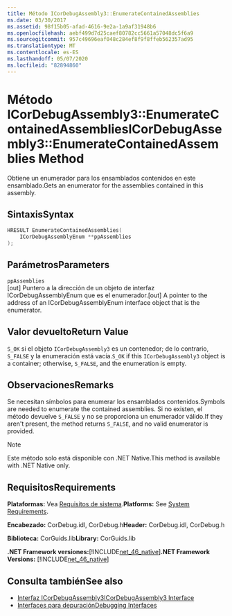 ```yaml
---
title: Método ICorDebugAssembly3::EnumerateContainedAssemblies
ms.date: 03/30/2017
ms.assetid: 98f15b05-afad-4616-9e2a-1a9af31948b6
ms.openlocfilehash: aebf499d7d25caef80782cc5661a57048dc5f6a9
ms.sourcegitcommit: 957c49696eaf048c284ef8f9f8ffeb562357ad95
ms.translationtype: MT
ms.contentlocale: es-ES
ms.lasthandoff: 05/07/2020
ms.locfileid: "82894860"
---
```

# <a name="icordebugassembly3enumeratecontainedassemblies-method"></a><span data-ttu-id="0393d-102">Método ICorDebugAssembly3::EnumerateContainedAssemblies</span><span class="sxs-lookup"><span data-stu-id="0393d-102">ICorDebugAssembly3::EnumerateContainedAssemblies Method</span></span>
<span data-ttu-id="0393d-103">Obtiene un enumerador para los ensamblados contenidos en este ensamblado.</span><span class="sxs-lookup"><span data-stu-id="0393d-103">Gets an enumerator for the assemblies contained in this assembly.</span></span>  
  
## <a name="syntax"></a><span data-ttu-id="0393d-104">Sintaxis</span><span class="sxs-lookup"><span data-stu-id="0393d-104">Syntax</span></span>  
  
```cpp  
HRESULT EnumerateContainedAssemblies(  
    ICorDebugAssemblyEnum **ppAssemblies  
);  
```  
  
## <a name="parameters"></a><span data-ttu-id="0393d-105">Parámetros</span><span class="sxs-lookup"><span data-stu-id="0393d-105">Parameters</span></span>  
 `ppAssemblies`  
 <span data-ttu-id="0393d-106">[out] Puntero a la dirección de un objeto de interfaz ICorDebugAssemblyEnum que es el enumerador.</span><span class="sxs-lookup"><span data-stu-id="0393d-106">[out] A pointer to the address of an ICorDebugAssemblyEnum interface object that is the enumerator.</span></span>  
  
## <a name="return-value"></a><span data-ttu-id="0393d-107">Valor devuelto</span><span class="sxs-lookup"><span data-stu-id="0393d-107">Return Value</span></span>  
 <span data-ttu-id="0393d-108">`S_OK` si el objeto `ICorDebugAssembly3` es un contenedor; de lo contrario, `S_FALSE` y la enumeración está vacía.</span><span class="sxs-lookup"><span data-stu-id="0393d-108">`S_OK` if this `ICorDebugAssembly3` object is a container; otherwise, `S_FALSE`, and the enumeration is empty.</span></span>  
  
## <a name="remarks"></a><span data-ttu-id="0393d-109">Observaciones</span><span class="sxs-lookup"><span data-stu-id="0393d-109">Remarks</span></span>  
 <span data-ttu-id="0393d-110">Se necesitan símbolos para enumerar los ensamblados contenidos.</span><span class="sxs-lookup"><span data-stu-id="0393d-110">Symbols are needed to enumerate the contained assemblies.</span></span> <span data-ttu-id="0393d-111">Si no existen, el método devuelve `S_FALSE` y no se proporciona un enumerador válido.</span><span class="sxs-lookup"><span data-stu-id="0393d-111">If they aren't present, the method returns `S_FALSE`, and no valid enumerator is provided.</span></span>  
  
> [!NOTE]
> <span data-ttu-id="0393d-112">Este método solo está disponible con .NET Native.</span><span class="sxs-lookup"><span data-stu-id="0393d-112">This method is available with .NET Native only.</span></span>  
  
## <a name="requirements"></a><span data-ttu-id="0393d-113">Requisitos</span><span class="sxs-lookup"><span data-stu-id="0393d-113">Requirements</span></span>  
 <span data-ttu-id="0393d-114">**Plataformas:** Vea [Requisitos de sistema](../../get-started/system-requirements.md).</span><span class="sxs-lookup"><span data-stu-id="0393d-114">**Platforms:** See [System Requirements](../../get-started/system-requirements.md).</span></span>  
  
 <span data-ttu-id="0393d-115">**Encabezado:** CorDebug.idl, CorDebug.h</span><span class="sxs-lookup"><span data-stu-id="0393d-115">**Header:** CorDebug.idl, CorDebug.h</span></span>  
  
 <span data-ttu-id="0393d-116">**Biblioteca:** CorGuids.lib</span><span class="sxs-lookup"><span data-stu-id="0393d-116">**Library:** CorGuids.lib</span></span>  
  
 <span data-ttu-id="0393d-117">**.NET Framework versiones:**[!INCLUDE[net_46_native](../../../../includes/net-46-native-md.md)]</span><span class="sxs-lookup"><span data-stu-id="0393d-117">**.NET Framework Versions:** [!INCLUDE[net_46_native](../../../../includes/net-46-native-md.md)]</span></span>  
  
## <a name="see-also"></a><span data-ttu-id="0393d-118">Consulta también</span><span class="sxs-lookup"><span data-stu-id="0393d-118">See also</span></span>

- [<span data-ttu-id="0393d-119">Interfaz ICorDebugAssembly3</span><span class="sxs-lookup"><span data-stu-id="0393d-119">ICorDebugAssembly3 Interface</span></span>](icordebugassembly3-interface.md)
- [<span data-ttu-id="0393d-120">Interfaces para depuración</span><span class="sxs-lookup"><span data-stu-id="0393d-120">Debugging Interfaces</span></span>](debugging-interfaces.md)
